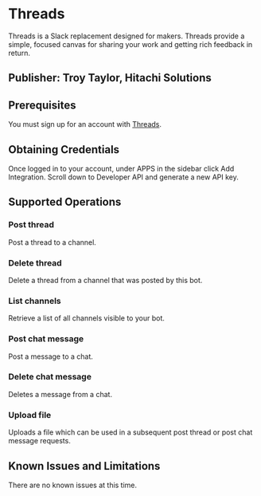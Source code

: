 # Threads
Threads is a Slack replacement designed for makers. Threads provide a simple, focused canvas for sharing your work and getting rich feedback in return.

## Publisher: Troy Taylor, Hitachi Solutions

## Prerequisites
You must sign up for an account with [Threads](https://threads.com/).

## Obtaining Credentials
Once logged in to your account, under APPS in the sidebar click Add Integration. Scroll down to Developer API and generate a new API key.

## Supported Operations
### Post thread
Post a thread to a channel.
### Delete thread
Delete a thread from a channel that was posted by this bot.
### List channels
Retrieve a list of all channels visible to your bot.
### Post chat message
Post a message to a chat.
### Delete chat message
Deletes a message from a chat.
### Upload file
Uploads a file which can be used in a subsequent post thread or post chat message requests.

## Known Issues and Limitations
There are no known issues at this time.
